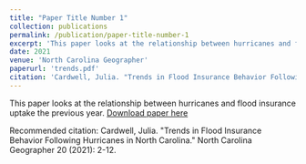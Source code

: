 ```yaml
---
title: "Paper Title Number 1"
collection: publications
permalink: /publication/paper-title-number-1
excerpt: 'This paper looks at the relationship between hurricanes and flood insurance uptake the previous year.'
date: 2021
venue: 'North Carolina Geographer'
paperurl: 'trends.pdf'
citation: 'Cardwell, Julia. "Trends in Flood Insurance Behavior Following Hurricanes in North Carolina." North Carolina Geographer 20 (2021): 2-12.'
---
```

This paper looks at the relationship between hurricanes and flood insurance uptake the previous year. 
[Download paper here](http://jucardwell.github.io/files/trends.pdf)

Recommended citation: Cardwell, Julia. "Trends in Flood Insurance Behavior Following Hurricanes in North Carolina." North Carolina Geographer 20 (2021): 2-12.